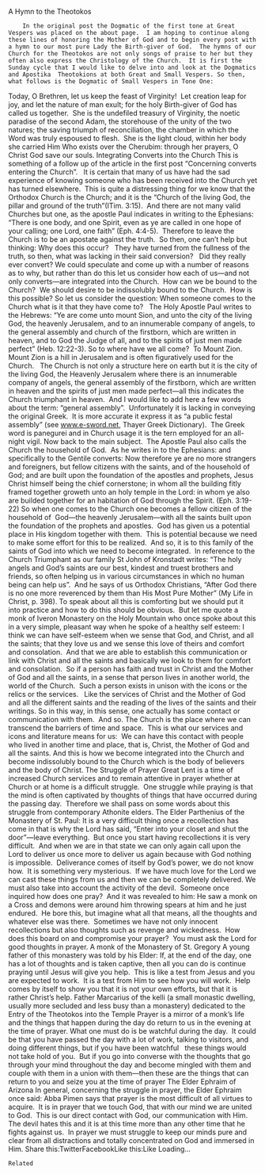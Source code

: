 A Hymn to the Theotokos

		In the original post the Dogmatic of the first tone at Great Vespers was placed on the about page.  I am hoping to continue along these lines of honoring the Mother of God and to begin every post with a hymn to our most pure Lady the Birth-giver of God.  The hymns of our Church for the Theotokos are not only songs of praise to her but they often also express the Christology of the Church.  It is first the Sunday cycle that I would like to delve into and look at the Dogmatics and Apostika  Theotokions at both Great and Small Vespers. So then, what follows is the Dogmatic of Small Vespers in Tone One:
Today, O Brethren, let us keep the feast of Virginity!  Let creation leap for joy, and let the nature of man exult; for the holy Birth-giver of God has called us together.  She is the undefiled treasury of Virginity, the noetic paradise of the second Adam, the storehouse of the unity of the two natures; the saving triumph of reconciliation, the chamber in which the Word was truly espoused to flesh.  She is the light cloud, within her body she carried Him Who exists over the Cherubim: through her prayers, O Christ God save our souls.
Integrating Converts into the Church
This is something of a follow up of the article in the first post “Concerning converts entering the Church”.   It is certain that many of us have had the sad experience of knowing someone who has been received into the Church yet has turned elsewhere.  This is quite a distressing thing for we know that the Orthodox Church is the Church; and it is the “Church of the living God, the pillar and ground of the truth”(ITim. 3:15).  And there are not many valid Churches but one, as the apostle Paul indicates in writing to the Ephesians: “There is one body, and one Spirit, even as ye are called in one hope of your calling; one Lord, one faith” (Eph. 4:4-5).  Therefore to leave the Church is to be an apostate against the truth.  So then, one can’t help but thinking: Why does this occur?   They have turned from the fullness of the truth, so then, what was lacking in their said conversion?   Did they really ever convert?
We could speculate and come up with a number of reasons as to why, but rather than do this let us consider how each of us—and not only converts—are integrated into the Church.  How can we be bound to the Church?  We should desire to be indissolubly bound to the Church.  How is this possible?
So let us consider the question: When someone comes to the Church what is it that they have come to?   The Holy Apostle Paul writes to the Hebrews:
“Ye are come unto mount Sion, and unto the city of the living God, the heavenly Jerusalem, and to an innumerable company of angels, to the general assembly and church of the firstborn, which are written in heaven, and to God the Judge of all, and to the spirits of just men made perfect” (Heb. 12:22-3).
So to where have we all come?  To Mount Zion.  Mount Zion is a hill in Jerusalem and is often figuratively used for the Church.   The Church is not only a structure here on earth but it is the city of the living God, the Heavenly Jerusalem where there is an innumerable company of angels, the general assembly of the firstborn, which are written in heaven and the spirits of just men made perfect—all this indicates the Church triumphant in heaven.  And I would like to add here a few words about the term: “general assembly”.  Unfortunately it is lacking in conveying the original Greek.  It is more accurate it express it as “a public festal assembly” (see www.e-sword.net, Thayer Greek Dictionary).  The Greek word is panegurei and in Church usage it is the tern employed for an all-night vigil.
Now back to the main subject.  The Apostle Paul also calls the Church the household of God.  As he writes in to the Ephesians: and specifically to the Gentile converts:
Now therefore ye are no more strangers and foreigners, but fellow citizens with the saints, and of the household of God; and are built upon the foundation of the apostles and prophets, Jesus Christ himself being the chief cornerstone; in whom all the building fitly framed together groweth unto an holy temple in the Lord: in whom ye also are builded together for an habitation of God through the Spirit. (Eph. 3:19-22)
So when one comes to the Church one becomes a fellow citizen of the household of  God—the heavenly Jerusalem—with all the saints built upon the foundation of the prophets and apostles.  God has given us a potential place in His kingdom together with them.  This is potential because we need to make some effort for this to be realized.  And so, it is to this family of the saints of God into which we need to become integrated.  In reference to the Church Triumphant as our family St John of Kronstadt writes: “The holy angels and God’s saints are our best, kindest and truest brothers and friends, so often helping us in various circumstances in which no human being can help us”.  And he says of us Orthodox Christians, “After God there is no one more reverenced by them than His Most Pure Mother” (My Life in Christ, p. 398).
To speak about all this is comforting but we should put it into practice and how to do this should be obvious.  But let me quote a monk of Iveron Monastery on the Holy Mountain who once spoke about this in a very simple, pleasant way when he spoke of a healthy self esteem:
I think we can have self-esteem when we sense that God, and Christ, and all the saints; that they love us and we sense this love of theirs and comfort and consolation.  And that we are able to establish this communication or link with Christ and all the saints and basically we look to them for comfort and consolation.  So if a person has faith and trust in Christ and the Mother of God and all the saints, in a sense that person lives in another world, the world of the Church.  Such a person exists in unison with the icons or the relics or the services.   Like the services of Christ and the Mother of God and all the different saints and the reading of the lives of the saints and their writings. So in this way, in this sense, one actually has some contact or communication with them.  And so. The Church is the place where we can transcend the barriers of time and space.  This is what our services and icons and literature means for us:  We can have this contact with people who lived in another time and place, that is, Christ, the Mother of God and all the saints.
And this is how we become integrated into the Church and become indissolubly bound to the Church which is the body of believers and the body of Christ.
The Struggle of Prayer
Great Lent is a time of increased Church services and to remain attentive in prayer whether at Church or at home is a difficult struggle.  One struggle while praying is that the mind is often captivated by thoughts of things that have occurred during the passing day.  Therefore we shall pass on some words about this struggle from contemporary Athonite elders.
The Elder Parthenius of the Monastery of St. Paul:
It is a very difficult thing once a recollection has come in that is why the Lord has said, “Enter into your closet and shut the door”—leave everything.  But once you start having recollections it is very difficult.  And when we are in that state we can only again call upon the Lord to deliver us once more to deliver us again because with God nothing is impossible.  Deliverance comes of itself by God’s power, we do not know how.  It is something very mysterious.  If we have much love for the Lord we can cast these things from us and then we can be completely delivered.
We must also take into account the activity of the devil.  Someone once inquired how does one pray?  And it was revealed to him: He saw a monk on a Cross and demons were around him throwing spears at him and he just endured.  He bore this, but imagine what all that means, all the thoughts and whatever else was there.  Sometimes we have not only innocent recollections but also thoughts such as revenge and wickedness.  How does this board on and compromise your prayer?  You must ask the Lord for good thoughts in prayer.
A monk of the Monastery of St. Gregory
A young father of this monastery was told by his Elder: If, at the end of the day, one has a lot of thoughts and is taken captive, then all you can do is continue praying until Jesus will give you help.  This is like a test from Jesus and you are expected to work.  It is a test from Him to see how you will work.  Help comes by itself to show you that it is not your own efforts, but that it is rather Christ’s help.
Father Marcarius of the kelli (a small monastic dwelling, usually more secluded and less busy than a monastery) dedicated to the Entry of the Theotokos into the Temple
Prayer is a mirror of a monk’s life and the things that happen during the day do return to us in the evening at the time of prayer. What one must do is be watchful during the day.  It could be that you have passed the day with a lot of work, talking to visitors, and doing different things, but if you have been watchful   these things would not take hold of you.  But if you go into converse with the thoughts that go through your mind throughout the day and become mingled with them and couple with them in a union with them—then these are the things that can return to you and seize you at the time of prayer
The Elder Ephraim of Arizona
In general, concerning the struggle in prayer, the Elder Ephraim once said: Abba Pimen says that prayer is the most difficult of all virtues to acquire.  It is in prayer that we touch God, that with our mind we are united to God.  This is our direct contact with God, our communication with Him.  The devil hates this and it is at this time more than any other time that he fights against us.  In prayer we must struggle to keep our minds pure and clear from all distractions and totally concentrated on God and immersed in Him.
Share this:TwitterFacebookLike this:Like Loading...

	Related
			